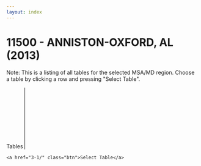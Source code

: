 ```yaml
---
layout: index
---
```


# 11500 - ANNISTON-OXFORD, AL (2013)

Note: This is a listing of all tables for the selected MSA/MD region. Choose a table by clicking a row and pressing "Select Table". 

<form class="block__bg">
	<label class="form-label-header" for="tables">Tables</label>
	<select id="tables" size="10">
	</select>
	<br />
    	
	<a href="3-1/" class="btn">Select Table</a>
</form>
